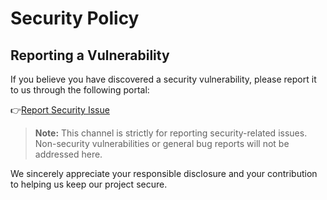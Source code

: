 # Security Policy

## Reporting a Vulnerability

If you believe you have discovered a security vulnerability, please report it to us through the following portal:

👉[Report Security Issue](https://yundun.console.aliyun.com/?p=xznew#/taskmanagement/tasks/detail/153)

> **Note:** This channel is strictly for reporting security-related issues. Non-security vulnerabilities or general bug reports will not be addressed here.

We sincerely appreciate your responsible disclosure and your contribution to helping us keep our project secure.
